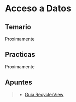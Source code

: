 # Acceso a Datos

## Temario
Proximamente

## Practicas

Proximamente

## Apuntes

> - [Guia RecyclerView](4.%20Apuntes/Guia%20RecyclerView.md)